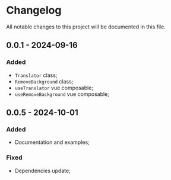 # Changelog

All notable changes to this project will be documented in this file.

## 0.0.1 - 2024-09-16

### Added

- `Translator` class;
- `RemoveBackground` class;
- `useTranslator` vue composable;
- `useRemoveBackground` vue composable;

## 0.0.5 - 2024-10-01

### Added

- Documentation and examples;

### Fixed

- Dependencies update;
